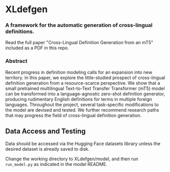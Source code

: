 # XLdefgen
### A framework for the automatic generation of cross-lingual definitions.

Read the full paper "Cross-Lingual Definition Generation from an mT5" included as a PDF in this repo.

### Abstract
Recent progress in definition modeling calls for an expansion into new territory. In this paper, we explore the little-studied prospect of cross-lingual definition generation from a resource-scarce perspective. We show that a small pretrained multilingual Text-to-Text Transfer Transformer (mT5) model can be transformed into a language-agnostic zero-shot definition generator, producing rudimentary English definitions for terms in multiple foreign languages. Throughout the project, several task-specific modifications to the model are devised and tested. We further recommend research paths that may progress the field of cross-lingual definition generation. 


## Data Access and Testing

Data should be accessed via the Hugging Face datasets library unless the desired dataset is already saved to disk.

Change the working directory to XLdefgen/model, and then run `run_model.py` as indicated in the model README.
